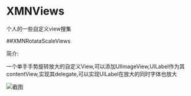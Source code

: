 # XMNViews
个人的一些自定义view搜集



##XMNRotataScaleViews 

简介:
	
一个单手手势旋转放大的自定义View,可以添加UIImageView,UILabel作为其contentView,实现其delegate,可以实现UILabel在放大的同时字体也放大

![截图](http://7xlt1j.com1.z0.glb.clouddn.com/XMNRotateScaleView-Example1.png)